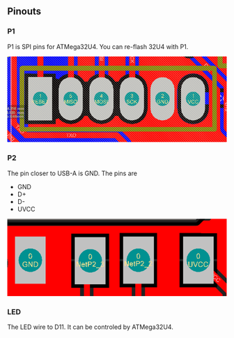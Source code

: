 ## Pinouts

### P1

P1 is SPI pins for ATMega32U4. You can re-flash 32U4 with P1.

![P1](assets/pinouts-p1.png) 

### P2

The pin closer to USB-A is GND. The pins are

* GND 
* D+ 
* D-  
* UVCC 

![P1](assets/usb-p2.png) 

### LED

The LED wire to D11. It can be controled by ATMega32U4. 
